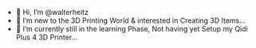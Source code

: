 - 👋 Hi, I’m @walterheitz
- 👀 I’m new to the 3D Printing World & interested in Creating 3D Items...
- 🌱 I’m currently still in the learning Phase, Not having yet Setup my Qidi Plus 4 3D Printer...
